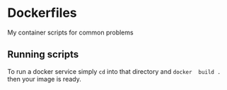 # Dockerfiles
My container scripts for common problems  
## Running scripts  
To run a docker service simply ```cd``` into that directory and ```docker 
build .``` then your image is ready.
